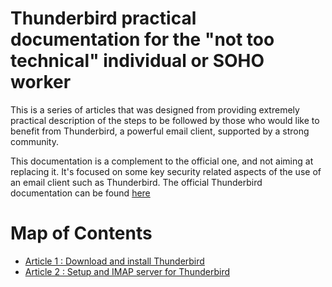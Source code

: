 # Thunderbird practical documentation for the "not too technical" individual or SOHO worker

This is a series of articles that was designed from providing extremely practical description of the steps to be followed by those who would like to benefit from Thunderbird, a powerful email client, supported by a strong community.

This documentation is a complement to the official one, and not aiming at replacing it. It's focused on some key security related aspects of the use of an email client such as Thunderbird.
The official Thunderbird documentation can be found [here](https://support.mozilla.org/fr/products/thunderbird)


# Map of Contents

- [Article 1 : Download and install Thunderbird]()
- [Article 2 : Setup and IMAP server for Thunderbird](Setup_imap_email_thunderbird)
